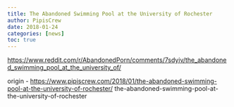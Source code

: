 ```yaml
---
title: The Abandoned Swimming Pool at the University of Rochester
author: PipisCrew
date: 2018-01-24
categories: [news]
toc: true
---
```


https://www.reddit.com/r/AbandonedPorn/comments/7sdyiv/the_abandoned_swimming_pool_at_the_university_of/

origin - https://www.pipiscrew.com/2018/01/the-abandoned-swimming-pool-at-the-university-of-rochester/ the-abandoned-swimming-pool-at-the-university-of-rochester